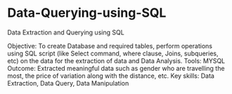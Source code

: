 # Data-Querying-using-SQL
Data Extraction and Querying using SQL

Objective: To create Database and required tables, perform operations using SQL script (like Select command, where clause, Joins, subqueries, etc) on the data for the extraction of data and Data Analysis.
Tools: MYSQL
Outcome: Extracted meaningful data such as gender who are travelling the most, the price of variation along with the distance, etc.
Key skills: Data Extraction, Data Query, Data Manipulation

